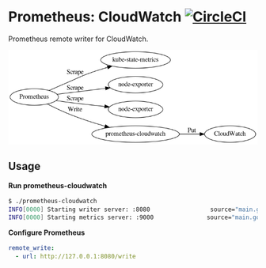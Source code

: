 Prometheus: CloudWatch [![CircleCI](https://circleci.com/gh/skpr/prometheus-cloudwatch.svg?style=svg)](https://circleci.com/gh/skpr/prometheus-cloudwatch)
======================

Prometheus remote writer for CloudWatch.

![Overview](docs/overview.png)

## Usage

**Run prometheus-cloudwatch**

```bash
$ ./prometheus-cloudwatch 
INFO[0000] Starting writer server: :8080                 source="main.go:131"
INFO[0000] Starting metrics server: :9000               source="main.go:152"
```

**Configure Prometheus**

```yaml
remote_write:
  - url: http://127.0.0.1:8080/write
```
